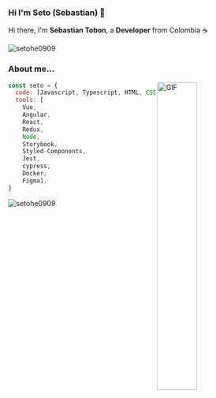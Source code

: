 ### Hi I'm Seto (Sebastian) 🚀

Hi there, I'm **Sebastian Tobon**, a **Developer** from Colombia ☕️

<p align="left"> <img src="https://komarev.com/ghpvc/?username=setohe0909" alt="setohe0909" /> </p>

### About me... 

<img align="right" alt="GIF" width="40%" src="https://i.pinimg.com/originals/e4/26/70/e426702edf874b181aced1e2fa5c6cde.gif" />

```javascript
const seto = {
  code: [Javascript, Typescript, HTML, CSS, PHP, Python],
  tools: [
    Vue,
    Angular,
    React,
    Redux, 
    Node, 
    Storybook,
    Styled-Components,
    Jest,
    cypress,
    Docker,
    Figma],
}
```

<img src="https://github-readme-stats.vercel.app/api?username=setohe0909&show_icons=true" alt="setohe0909" /> </p>


